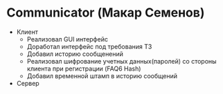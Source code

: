 # Communicator (Макар Семенов)
* Клиент
    + Реализовал GUI интерфейс 
    + Доработал интерфейс под требования ТЗ
    + Добавил историю сообщенений
    + Реализовал шифрование учетных данных(паролей) со стороны клиента при регистрации (FAQ6 Hash)
    + Добавил временной штамп в историю сообщений
* Сервер
